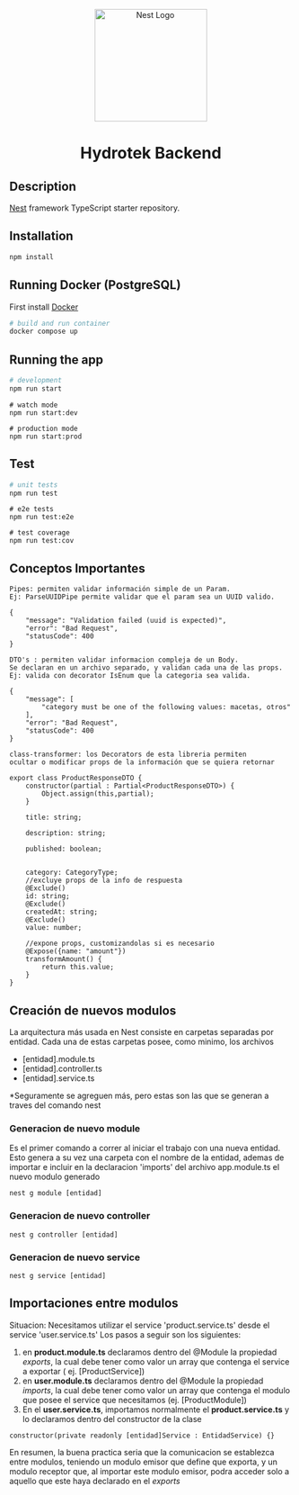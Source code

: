 <p align="center">
  <a href="http://nestjs.com/" target="blank"><img src="https://nestjs.com/img/logo-small.svg" width="200" alt="Nest Logo" /></a>
  <h1 align="center">Hydrotek Backend</h1>
</p>

## Description

[Nest](https://github.com/nestjs/nest) framework TypeScript starter repository.

## Installation

```bash
npm install
```

## Running Docker (PostgreSQL)

First install [Docker](https://www.docker.com)

```bash
# build and run container
docker compose up
```

## Running the app

```bash
# development
npm run start
```
```
# watch mode
npm run start:dev
```
```
# production mode
npm run start:prod
```

## Test

```bash
# unit tests
npm run test
```
```
# e2e tests
npm run test:e2e
```
```
# test coverage
npm run test:cov
```

## Conceptos Importantes

```
Pipes: permiten validar información simple de un Param.
Ej: ParseUUIDPipe permite validar que el param sea un UUID valido.

{
	"message": "Validation failed (uuid is expected)",
	"error": "Bad Request",
	"statusCode": 400
}
```
```
DTO's : permiten validar informacion compleja de un Body.
Se declaran en un archivo separado, y validan cada una de las props.
Ej: valida con decorator IsEnum que la categoria sea valida.

{
	"message": [
		"category must be one of the following values: macetas, otros"
	],
	"error": "Bad Request",
	"statusCode": 400
}
```
```
class-transformer: los Decorators de esta libreria permiten
ocultar o modificar props de la información que se quiera retornar

export class ProductResponseDTO {
    constructor(partial : Partial<ProductResponseDTO>) {
        Object.assign(this,partial);
    }
    
    title: string;
    
    description: string;
    
    published: boolean;
    
    
    category: CategoryType;
    //excluye props de la info de respuesta
    @Exclude()
    id: string;
    @Exclude()
    createdAt: string;
    @Exclude()
    value: number;
    
    //expone props, customizandolas si es necesario
    @Expose({name: "amount"})
    transformAmount() {
        return this.value;
    }
}
```
## Creación de nuevos modulos

La arquitectura más usada en Nest consiste en carpetas separadas por entidad.
Cada una de estas carpetas posee, como minimo, los archivos

- [entidad].module.ts
- [entidad].controller.ts
- [entidad].service.ts

*Seguramente se agreguen más, pero estas son las que se generan a traves
del comando nest

### Generacion de nuevo module
Es el primer comando a correr al iniciar
el trabajo con una nueva entidad. Esto genera a su vez una carpeta
con el nombre de la entidad, ademas de importar e incluir en la
declaracion 'imports' del archivo app.module.ts el nuevo modulo
generado

```
nest g module [entidad] 
```
### Generacion de nuevo controller
```
nest g controller [entidad] 
```
### Generacion de nuevo service
```
nest g service [entidad] 
```
## Importaciones entre modulos
Situacion: Necesitamos utilizar el service 'product.service.ts' desde el service
'user.service.ts'
Los pasos a seguir son los siguientes:
1. en **product.module.ts** declaramos dentro del @Module la propiedad *exports*,
la cual debe tener como valor un array que contenga el service a exportar (
ej. [ProductService])
2. en **user.module.ts** declaramos dentro del @Module la propiedad *imports*,
la cual debe tener como valor un array que contenga el modulo que posee el 
service que necesitamos (ej. [ProductModule])
3. En el **user.service.ts**, importamos normalmente el **product.service.ts** y
lo declaramos dentro del constructor de la clase
```
constructor(private readonly [entidad]Service : EntidadService) {}
```
En resumen, la buena practica seria que la comunicacion se establezca
entre modulos, teniendo un modulo emisor que define que exporta, y un modulo
receptor que, al importar este modulo emisor, podra acceder solo a aquello que 
este haya declarado en el *exports*


### 

